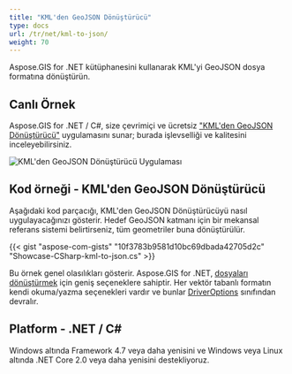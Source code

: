 ```yaml
---
title: "KML'den GeoJSON Dönüştürücü"
type: docs
url: /tr/net/kml-to-json/
weight: 70
---
```


Aspose.GIS for .NET kütüphanesini kullanarak KML'yi GeoJSON dosya formatına dönüştürün.

## **Canlı Örnek**

Aspose.GIS for .NET / C#, size çevrimiçi ve ücretsiz ["KML'den GeoJSON Dönüştürücü"](https://products.aspose.app/gis/conversion/kml-to-json) uygulamasını sunar; burada işlevselliği ve kalitesini inceleyebilirsiniz.

![KML'den GeoJSON Dönüştürücü Uygulaması](conversion.png)

## **Kod örneği - KML'den GeoJSON Dönüştürücü**

Aşağıdaki kod parçacığı, KML'den GeoJSON Dönüştürücüyü nasıl uygulayacağınızı gösterir. Hedef GeoJSON katmanı için bir mekansal referans sistemi belirtirseniz, tüm geometriler buna dönüştürülür. 

{{< gist "aspose-com-gists" "10f3783b9581d10bc69dbada42705d2c" "Showcase-CSharp-kml-to-json.cs" >}}

Bu örnek genel olasılıkları gösterir. Aspose.GIS for .NET, [dosyaları dönüştürmek](https://docs.aspose.com/gis/net/vector-layers/) için geniş seçeneklere sahiptir. Her vektör tabanlı formatın kendi okuma/yazma seçenekleri vardır ve bunlar [DriverOptions](https://reference.aspose.com/gis/net/aspose.gis/driveroptions) sınıfından devralır.

## **Platform - .NET / C#**

Windows altında Framework 4.7 veya daha yenisini ve Windows veya Linux altında .NET Core 2.0 veya daha yenisini destekliyoruz.
